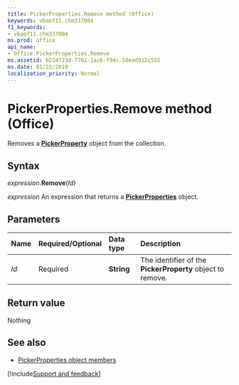 ```yaml
---
title: PickerProperties.Remove method (Office)
keywords: vbaof11.chm337004
f1_keywords:
- vbaof11.chm337004
ms.prod: office
api_name:
- Office.PickerProperties.Remove
ms.assetid: b224723d-7761-1ac6-f94c-58ead912c555
ms.date: 01/22/2019
localization_priority: Normal
---
```



# PickerProperties.Remove method (Office)

Removes a **[PickerProperty](Office.PickerProperty.md)** object from the collection.


## Syntax

_expression_.**Remove**(_Id_)

_expression_ An expression that returns a **[PickerProperties](Office.PickerProperties.md)** object.


## Parameters

|Name|Required/Optional|Data type|Description|
|:-----|:-----|:-----|:-----|
| _Id_|Required|**String**|The identifier of the **PickerProperty** object to remove.|

## Return value

Nothing

## See also

- [PickerProperties object members](overview/Library-Reference/pickerproperties-members-office.md)



[!include[Support and feedback](~/includes/feedback-boilerplate.md)]